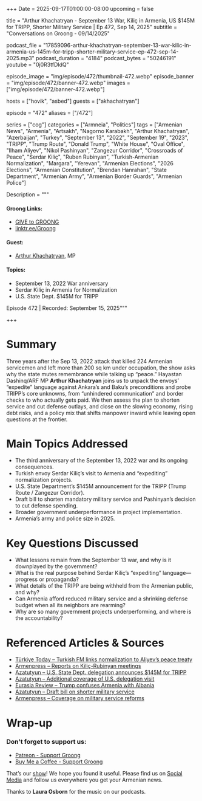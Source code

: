 +++
Date = 2025-09-17T01:00:00-08:00
upcoming = false

title = "Arthur Khachatryan - September 13 War, Kiliç in Armenia, US $145M for TRIPP, Shorter Military Service | Ep 472, Sep 14, 2025"
subtitle = "Conversations on Groong - 09/14/2025"

podcast_file     = "17859096-arthur-khachatryan-september-13-war-kilic-in-armenia-us-145m-for-tripp-shorter-military-service-ep-472-sep-14-2025.mp3"
podcast_duration = "4184"
podcast_bytes    = "50246191"
youtube = "0j0R3tfDldQ"

episode_image = "img/episode/472/thumbnail-472.webp"
episode_banner = "img/episode/472/banner-472.webp"
images = ["img/episode/472/banner-472.webp"]

hosts = ["hovik", "asbed"]
guests = ["akhachatryan"]

episode = "472"
aliases = ["/472"]

series = ["cog"]
categories = ["Armneia", "Politics"]
tags = ["Armenian News", "Armenia", "Artsakh", "Nagorno Karabakh", "Arthur Khachatryan", "Azerbaijan", "Turkey", "September 13", "2022", "September 19", "2023", "TRIPP", "Trump Route", "Donald Trump", "White House", "Oval Office", "Ilham Aliyev", "Nikol Pashinyan", "Zangezur Corridor", "Crossroads of Peace", "Serdar Kiliç", "Ruben Rubinyan", "Turkish-Armenian Normalization", "Margara", "Yerevan", "Armenian Elections", "2026 Elections", "Armenian Constitution", "Brendan Hanrahan", "State Department", "Armenian Army", "Armenian Border Guards", "Armenian Police"]

Description = """

#### Groong Links:
* [GIVE to GROONG](https://podcasts.groong.org/donate)
* [linktr.ee/Groong](https://linktr.ee/groong)

#### Guest:
* [Arthur Khachatryan](/guest/akhachatryan), MP

#### Topics:
* September 13, 2022 War anniversary
* Serdar Kiliç in Armenia for Normalization
* U.S. State Dept. $145M for TRIPP

Episode 472 | Recorded: September 15, 2025"""

+++

# Summary

Three years after the Sep 13, 2022 attack that killed 224 Armenian servicemen and left more than 200 sq km under occupation, the show asks why the state mutes remembrance while talking up “peace.” Hayastan Dashinq/ARF MP __Arthur Khachatryan__ joins us to unpack the envoys’ “expedite” language against Ankara’s and Baku’s preconditions and probe TRIPP’s core unknowns, from “unhindered communication” and border checks to who actually gets paid. We then assess the plan to shorten service and cut defense outlays, and close on the slowing economy, rising debt risks, and a policy mix that shifts manpower inward while leaving open questions at the frontier.


# Main Topics Addressed  
- The third anniversary of the September 13, 2022 war and its ongoing consequences.
- Turkish envoy Serdar Kiliç’s visit to Armenia and “expediting” normalization projects.
- U.S. State Department’s $145M announcement for the TRIPP (Trump Route / Zangezur Corridor).
- Draft bill to shorten mandatory military service and Pashinyan’s decision to cut defense spending.
- Broader government underperformance in project implementation.
- Armenia’s army and police size in 2025.

# Key Questions Discussed  
- What lessons remain from the September 13 war, and why is it downplayed by the government?
- What is the real purpose behind Serdar Kiliç’s “expediting” language—progress or propaganda?
- What details of the TRIPP are being withheld from the Armenian public, and why?
- Can Armenia afford reduced military service and a shrinking defense budget when all its neighbors are rearming?
- Why are so many government projects underperforming, and where is the accountability?

# Referenced Articles & Sources  
- [Türkiye Today – Turkish FM links normalization to Aliyev’s peace treaty](https://www.turkiyetoday.com/nation/turkish-foreign-ministry-reports-progress-with-armenia-including-border-arrangements-3206823)
- [Armenpress – Reports on Kiliç-Rubinyan meetings](https://armenpress.am/en/article/1229574)
- [Azatutyun – U.S. State Dept. delegation announces $145M for TRIPP](https://www.azatutyun.am/a/33528031.html)
- [Azatutyun – Additional coverage of U.S. delegation visit](https://www.azatutyun.am/a/33528900.html)
- [Eurasia Review – Trump confuses Armenia with Albania](https://www.eurasiareview.com/14092025-trump-again-confuses-armenia-with-albania/)
- [Azatutyun – Draft bill on shorter military service](https://www.azatutyun.am/a/33527942.html)
- [Armenpress – Coverage on military service reforms](https://armenpress.am/en/article/1229309)


# Wrap-up

### **Don't forget to support us:**
* [Patreon - Support Groong](https://www.patreon.com/ann_groong)
* [Buy Me a Coffee - Support Groong](https://www.buymeacoffee.com/groong)


That’s our [show](https://podcasts.groong.org/)! We hope you found it useful. Please find us on [Social Media](https://linktr.ee/groong) and follow us everywhere you get your Armenian news.

Thanks to **Laura Osborn** for the music on our podcasts.

